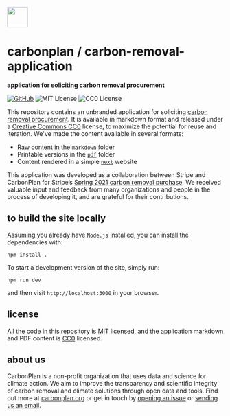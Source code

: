 <img
  src='https://carbonplan-assets.s3.amazonaws.com/monogram/dark-small.png'
  height='48'
/>

# carbonplan / carbon-removal-application

**application for soliciting carbon removal procurement**

[![GitHub][github-badge]][github]
![MIT License][]
![CC0 License][]

[github]: https://github.com/carbonplan/carbon-removal-application
[github-badge]: https://badgen.net/badge/-/github?icon=github&label
[mit license]: https://badgen.net/badge/license/MIT/blue
[cc0 license]: https://badgen.net/badge/license/CC0/gray

This repository contains an unbranded application for soliciting [carbon removal procurement](http://carbonplan.org/research/stripe-2021-insights). It is available in markdown format and released under a [Creative Commons CC0](https://creativecommons.org/publicdomain/zero/1.0/) license, to maximize the potential for reuse and iteration. We've made the content available in several formats:

- Raw content in the [`markdown`](/markdown) folder
- Printable versions in the [`pdf`](/pdf) folder
- Content rendered in a simple [`next`](https://carbonplan.org/research/carbon-removal-application) website

This application was developed as a collaboration between Stripe and CarbonPlan for Stripe’s [Spring 2021 carbon removal purchase](https://stripe.com/newsroom/news/spring-21-carbon-removal-purchases). We received valuable input and feedback from many organizations and people in the process of developing it, and are grateful for their contributions.

## to build the site locally

Assuming you already have `Node.js` installed, you can install the dependencies with:

```shell
npm install .
```

To start a development version of the site, simply run:

```shell
npm run dev
```

and then visit `http://localhost:3000` in your browser.

## license

All the code in this repository is [MIT](https://choosealicense.com/licenses/mit/) licensed, and the application markdown and PDF content is [CC0](https://choosealicense.com/licenses/cc0-1.0/) licensed.

## about us

CarbonPlan is a non-profit organization that uses data and science for climate action. We aim to improve the transparency and scientific integrity of carbon removal and climate solutions through open data and tools. Find out more at [carbonplan.org](https://carbonplan.org/) or get in touch by [opening an issue](https://github.com/carbonplan/carbon-removal-application/issues/new) or [sending us an email](mailto:hello@carbonplan.org).
